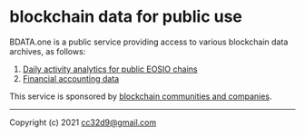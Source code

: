 # blockchain data for public use

BDATA.one is a public service providing access to various blockchain data archives, as follows:

1. [Daily activity analytics for public EOSIO chains](./eosio-activity.html)
2. [Financial accounting data](./eosio-accounting.html)

This service is sponsored by [blockchain communities and companies](./sponsors.html).

---
Copyright (c) 2021 cc32d9@gmail.com


